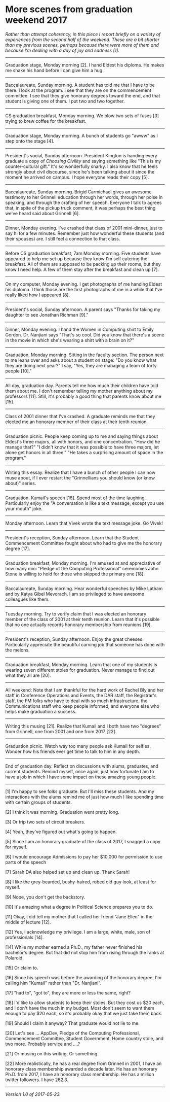 More scenes from graduation weekend 2017
========================================

_Rather than attempt coherency, in this piece I report briefly on a
variety of experiences from the second half of the weekend.  These are
a bit shorter than my previous scenes, perhaps because there were more
of them and because I'm dealing with a day of joy and sadness [1]._

---

Graduation stage, Monday morning [2].  I hand Eldest his diploma.
He makes me shake his hand before I can give him a hug.

---

Baccalaureate, Sunday morning.  A student has told me that I have to be
there.  I look at the program.  I see that they are on the commencement
committee.  I see that they give honorary degrees toward the end, and
that student is giving one of them.  I put two and two together.

---

CS graduation breakfast, Monday morning.  We blow two sets of fuses [3]
trying to brew coffee for the breakfast.

---

Graduation stage, Monday morning.  A bunch of students go "awww" as
I step onto the stage [4].

---

President's social, Sunday afternoon.  President Kington is handing
every graduate a copy of _Choosing Civility_ and saying something like
"This is my counter-cultural gift."  It's so wonderfully snarky.
I also know that he feels strongly about civil discourse, since he's
been talking about it since the moment he arrived on campus.  I hope
everyone reads their copy [5].

---

Baccalaureate, Sunday morning.  Brigid Carmichael gives an awesome
testimony to her Grinnell education through her words, through her
poise in speaking, and through the crafting of her speech.  Everyone
I talk to agrees that, in spite of the pickup truck comment, it was
perhaps the best thing we've heard said about Grinnell [6].

---

Dinner, Monday evening.  I've crashed that class of 2001 mini-dinner,
just to say hi for a few minutes.  Remember just how wonderful these
students (and their spouses) are.  I still feel a connection to that
class.

---

Before CS graduation breakfast, 7am Monday morning.  Five students
have appeared to help me set up because they know I'm self catering
the breakfast.  All of them are supposed to be packing up their rooms,
but they know I need help.  A few of them stay after the breakfast and
clean up [7].

---

On my computer, Monday evening.  I get photographs of me handing
Eldest his diploma.  I think those are the first photographs of me
in a while that I've really liked how I appeared [8].

---

President's social, Sunday afternoon.  A parent says "Thanks for
taking my daughter to see Jonathan Richman [9]."

---

Dinner, Monday evening.  I hand the Women in Computing shirt to Emily
Gordon.  Dr. Nanjiani says "That's so cool.  Did you know that there's
a scene in the movie in which she's wearing a shirt with a brain on it?"

---

Graduation, Monday morning.  Sitting in the faculty section.  The person
next to me leans over and asks about a student on stage: "Do you know what 
they are doing next year?"  I say, "Yes, they are managing a team of forty
people [10]."  

---

All day, graduation day.  Parents tell me how much their children have
told them about me.  I don't remember telling my mother anything about
my professors [11].  Still, it's probably a good thing that parents 
know about me [15].

---

Class of 2001 dinner that I've crashed.  A graduate reminds me that they
elected me an honorary member of their class at their tenth reunion.

---

Graduation picnic.  People keep coming up to me and saying things
about Eldest's three majors, all with honors, and one concentration.
"How did he manage that?"  "I didn't know that it was possible to have
three majors, let alone get honors in all three."  "He takes a surprising
amount of space in the program."

---

Writing this essay.  Realize that I have a bunch of other people I
can now muse about, if I ever restart the "Grinnellians you should
know (or know about)" series.

---

Graduation.  Kumail's speech [16].  Spend most of the time laughing.
Particularly enjoy the "A conversation is like a text message, except
you use your mouth" joke.

---

Monday afternoon.  Learn that Vivek wrote the text message joke.
Go Vivek!

---

President's reception, Sunday afternoon.  Learn that the Student
Commencement Committee fought about who had to give me the honorary
degree [17].

---

Graduation breakfast, Monday morning.  I'm amused at and appreciative
of how many mini "Pledge of the Computing Professional" ceremonies John
Stone is willing to hold for those who skipped the primary one [18].

---

Baccalaureate, Sunday morning.  Hear wonderful speeches by Mike Latham and
by Katya Gibel Mevorach.  I am so privileged to have awesome colleagues
like them.

---

Tuesday morning.  Try to verify claim that I was elected an honorary
member of the class of 2001 at their tenth reunion.  Learn that it's
possible that no one actually records honorary membership from reunions [19].

---

President's reception, Sunday afternoon.  Enjoy the great cheeses.
Particularly appreciate the beautiful carving job that someone has
done with the melons.

---

Graduation breakfast, Monday morning.  Learn that one of my students
is wearing seven different stoles for graduation.  Never manage to
find out what they all are [20].  

---

All weekend: Note that I am thankful for the hard work of Rachel Bly
and her staff in Conference Operations and Events, the DAR staff,
the Registrar's staff, the FM folks who have to deal with so much
infrastructure, the Communications staff who keep people informed,
and everyone else who helps make graduation a success.

---

Writing this musing [21].  Realize that Kumail and I both have two "degrees"
from Grinnell, one from 2001 and one from 2017 [22].

---

Graduation picnic.  Watch way too many people ask Kumail for selfies.
Wonder how his friends ever get time to talk to him in any depth.

---

End of graduation day.  Reflect on discussions with alums, graduates,
and current students.  Remind myself, once again, just how fortunate 
I am to have a job in which I have some impact on these amazing young 
people.  

---

[1] I'm happy to see folks graduate.  But I'll miss these students.
And my interactions with the alums remind me of just how much I like
spending time with certain groups of students.

[2] I think it was morning.  Graduation went pretty long.

[3] Or trip two sets of circuit breakers.

[4] Yeah, they've figured out what's going to happen.

[5] Since I am an honorary graduate of the class of 2017, I snagged
a copy for myself.

[6] I would encourage Admissions to pay her $10,000 for permission to
use parts of the speech

[7] Sarah DA also helped set up and clean up.  Thank Sarah!

[8] I like the grey-bearded, bushy-haired, robed old guy look, at
least for myself.

[9] Nope, you don't get the backstory.

[10] It's amazing what a degree in Political Science prepares you to do.

[11] Okay, I did tell my mother that I called her friend "Jane Ellen"
in the middle of lecture [12].

[12] Yes, I acknowledge my privilege.  I am a large, white, male, son
of professionals [14].

[14] While my mother earned a Ph.D., my father never finished his
bachelor's degree.  But that did not stop him from rising through the
ranks at Polaroid.

[15] Or claim to.

[16] Since his speech was before the awarding of the honorary
degree, I'm calling him "Kumail" rather than "Dr. Nanjiani".

[17] "had to", "got to", they are more or less the same, right?

[18] I'd like to allow students to keep their stoles.  But they cost
us $20 each, and I don't have the much in my budget.  Most don't seem
to want them enough to pay $20 each, so it's probably okay that we just
take them back.

[19] Should I claim it anyway?  That graduate would not lie to me.

[20] Let's see ... AppDev, Pledge of the Computing Professional,
Commencement Committee, Student Government, Home country stole,
and two more.  Probably service and ....?

[21] Or musing on this writing.  Or something.

[22] More realistically, he has a real degree from Grinnell in 2001,
I have an honorary class membership awarded a decade later.  He has an
honorary Ph.D. from 2017, I have an honorary class membership.  He has
a million twitter followers.  I have 262.3.

---

*Version 1.0 of 2017-05-23.*
